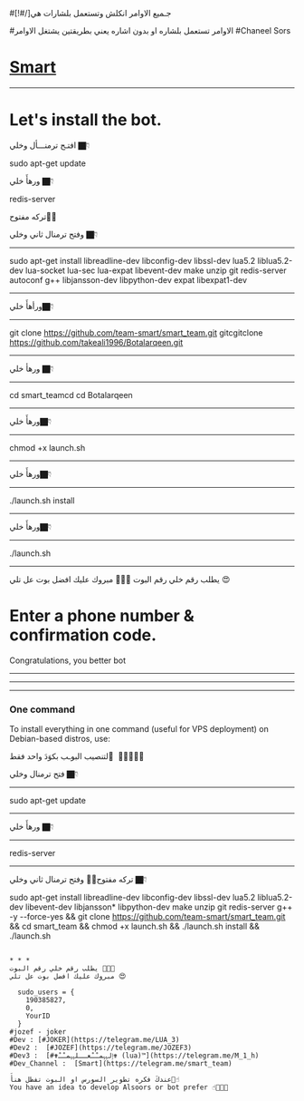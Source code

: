 #[!#/]جـميع الاوامر انكلش وتستعمل بلشارات هي


#الاوامر تستعمل بلشاره او بدون اشاره يعني بطريقتين يشتغل الاوامر
#Chaneel Sors
# [Smart](https://telegram.me/Smart_team)
*******************************************************************

# Let's install the bot.
افتـح ترمنـــأل وخلي 👇🏿 

sudo apt-get update 

ورهأَ خلي 👇🏿 

redis-server

تركه مفتوح✋🏿

وفتح ترمنال ثاني وخلي 👇🏿 
************************************************************
sudo apt-get install libreadline-dev libconfig-dev libssl-dev lua5.2 liblua5.2-dev lua-socket lua-sec lua-expat libevent-dev make unzip git redis-server autoconf g++ libjansson-dev libpython-dev expat libexpat1-dev
************************************************************
ورأهأَ خلي👇🏿
**************
git clone https://github.com/team-smart/smart_team.git
gitcgitclone https://github.com/takeali1996/Botalarqeen.git
****************************************************
ورهأ خلي 👇🏿
**************************
cd smart_teamcd 
cd Botalarqeen
**************************
ورهأَ خلي👇🏿 
**************************
chmod +x launch.sh
**************************
ورهأَ خلي👇🏿
**************************
./launch.sh install
**************************
ورهأَ خلي👇🏿 
**************************
./launch.sh 
**************************
يطلب رقم خلي رقم البوت ✋🏿😘
مبروك عليك افضل بوت عل تلي 😍

# Enter a phone number & confirmation code.
Congratulations, you better bot
__________________________________________________________
__________________________________________________________
__________________________________________________________
### One command
To install everything in one command (useful for VPS deployment) on Debian-based distros, use:

لتنصيب البوـب بكوَدَ واحد فقط َ ✋🏿😘👇🏿 

فتح ترمنال وخلي 👇🏿 
*******************
sudo apt-get update 
*******************
ورهأَ خلي 👇🏿 
*******************
redis-server
*******************
تركه مفتوح✋🏿 
وفتح ترمنال ثاني وخلي 👇🏿 

sudo apt-get install libreadline-dev libconfig-dev libssl-dev lua5.2 liblua5.2-dev libevent-dev libjansson* libpython-dev make unzip git redis-server g++ -y --force-yes && git clone https://github.com/team-smart/smart_team.git && cd smart_team && chmod +x launch.sh && ./launch.sh install && ./launch.sh
```

* * *
يطلب رقم خلي رقم البوت ✋🏿😘
مبروك عليك افضل بوت عل تلي 😍

  sudo_users = {
    190385827,
    0,
    YourID
  }
#jozef - joker
#Dev : [#JOKER](https://telegram.me/LUA_3)
#Dev2 :  [#JOZEF](https://telegram.me/JOZEF3)
#Dev3 :  [#✟ٳلہہمـْـْعــلہہمـْـْ✟ (lua)™](https://telegram.me/M_1_h)
#Dev_Channel :  [Smart](https://telegram.me/smart_team)

عندكَ فكره تطوير السورس او البوت تفظل هنأَ☝🏿️
You have an idea to develop Alsoors or bot prefer ☝🏿️✋🏿
